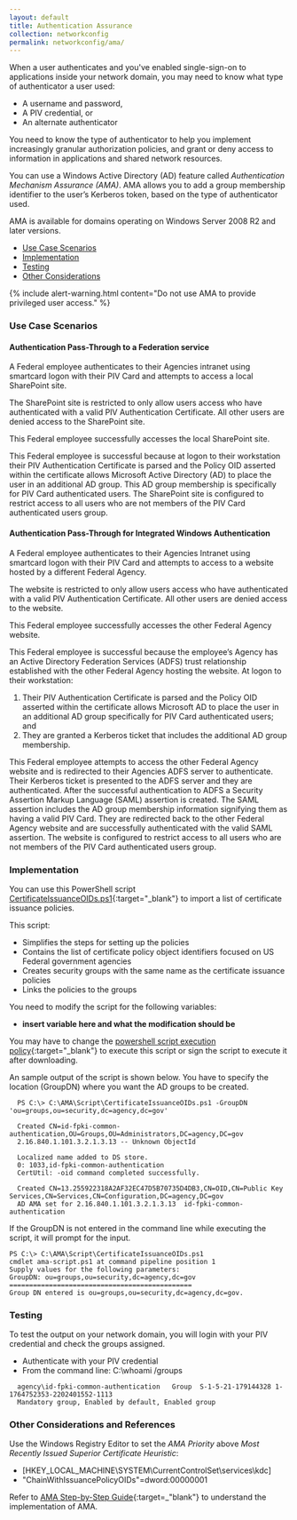 ```yaml
---
layout: default
title: Authentication Assurance
collection: networkconfig
permalink: networkconfig/ama/
---
```


When a user authenticates and you've enabled single-sign-on to applications inside your network domain, you may need to know what type of authenticator a user used: 

- A username and password, 
- A PIV credential, or
- An alternate authenticator  

You need to know the type of authenticator to help you implement increasingly granular authorization policies, and grant or deny access to information in applications and shared network resources.   

You can use a Windows Active Directory (AD) feature called _Authentication Mechanism Assurance (AMA)_. AMA allows you to add a group membership identifier to the user’s Kerberos token, based on the type of authenticator used.

AMA is available for domains operating on Windows Server 2008 R2 and later versions. 

- [Use Case Scenarios](#use-case-scenarios)
- [Implementation](#implementation)
- [Testing](#testing)
- [Other Considerations](#other-considerations)

{% include alert-warning.html content="Do not use AMA to provide privileged user access." %}

### Use Case Scenarios

#### Authentication Pass-Through to a Federation service

A Federal employee authenticates to their Agencies intranet using smartcard logon with their PIV Card and attempts to access a local SharePoint site. 
 
The SharePoint site is restricted to only allow users access who have authenticated with a valid PIV Authentication Certificate. All other users are denied access to the SharePoint site. 
 
This Federal employee successfully accesses the local SharePoint site.
 
This Federal employee is successful because at logon to their workstation their PIV Authentication Certificate is parsed and the Policy OID asserted within the certificate allows Microsoft Active Directory (AD) to place the user in an additional AD group. This AD group membership is specifically for PIV Card authenticated users. The SharePoint site is configured to restrict access to all users who are not members of the PIV Card authenticated users group.

#### Authentication Pass-Through for Integrated Windows Authentication

A Federal employee authenticates to their Agencies Intranet using smartcard logon with their PIV Card and attempts to access to a website hosted by a different Federal Agency. 
 
The website is restricted to only allow users access who have authenticated with a valid PIV Authentication Certificate. All other users are denied access to the website. 
 
This Federal employee successfully accesses the other Federal Agency website.
 
This Federal employee is successful because the employee’s Agency has an Active Directory Federation Services (ADFS) trust relationship established with the other Federal Agency hosting the website. At logon to their workstation:
 
1.	Their PIV Authentication Certificate is parsed and the Policy OID asserted within the certificate allows Microsoft AD to place the user in an additional AD group specifically for PIV Card authenticated users; and
2.	They are granted a Kerberos ticket that includes the additional AD group membership.
 
This Federal employee attempts to access the other Federal Agency website and is redirected to their Agencies ADFS server to authenticate. Their Kerberos ticket is presented to the ADFS server and they are authenticated. After the successful authentication to ADFS a Security Assertion Markup Language (SAML) assertion is created. The SAML assertion includes the AD group membership information signifying them as having a valid PIV Card. They are redirected back to the other Federal Agency website and are successfully authenticated with the valid SAML assertion. The website is configured to restrict access to all users who are not members of the PIV Card authenticated users group. 

### Implementation
You can use this PowerShell script [CertificateIssuanceOIDs.ps1](https://github.com/GSA/ficam-scripts-public/tree/master/_ama){:target="_blank"} to import a list of certificate issuance policies.  

This script:

- Simplifies the steps for setting up the policies 
- Contains the list of certificate policy object identifiers focused on US Federal government agencies 
- Creates security groups with the same name as the certificate issuance policies 
- Links the policies to the groups

You need to modify the script for the following variables:

- **insert variable here and what the modification should be**

You may have to change the [powershell script execution policy](https://docs.microsoft.com/en-us/powershell/module/microsoft.powershell.core/about/about_execution_policies?view=powershell-5.1&viewFallbackFrom=powershell-Microsoft.PowerShell.Core){:target="_blank"} to execute this script or sign the script to execute it after downloading.

An sample output of the script is shown below. You have to specify the location (GroupDN) where you want the AD groups to be created.

```
  PS C:\> C:\AMA\Script\CertificateIssuanceOIDs.ps1 -GroupDN 'ou=groups,ou=security,dc=agency,dc=gov'
  
  Created CN=id-fpki-common-authentication,OU=Groups,OU=Administrators,DC=agency,DC=gov  
  2.16.840.1.101.3.2.1.3.13 -- Unknown ObjectId  
  
  Localized name added to DS store.
  0: 1033,id-fpki-common-authentication  
  CertUtil: -oid command completed successfully.
  
  Created CN=13.255922318A2AF32EC47D5B70735D4DB3,CN=OID,CN=Public Key Services,CN=Services,CN=Configuration,DC=agency,DC=gov  
  AD AMA set for 2.16.840.1.101.3.2.1.3.13  id-fpki-common-authentication  
```

If the GroupDN is not entered in the command line while executing the script, it will prompt for the input.

```
PS C:\> C:\AMA\Script\CertificateIssuanceOIDs.ps1 
cmdlet ama-script.ps1 at command pipeline position 1
Supply values for the following parameters:
GroupDN: ou=groups,ou=security,dc=agency,dc=gov
==============================================
Group DN entered is ou=groups,ou=security,dc=agency,dc=gov.

```

### Testing
To test the output on your network domain, you will login with your PIV credential and check the groups assigned.  

- Authenticate with your PIV credential
- From the command line: C:\whoami /groups

```
  agency\id-fpki-common-authentication   Group  S-1-5-21-179144328 1-1764752353-2202401552-1113   
  Mandatory group, Enabled by default, Enabled group
```
 

### Other Considerations and References
Use the Windows Registry Editor to set the _AMA Priority_ above _Most Recently Issued Superior Certificate Heuristic_:  

- [HKEY_LOCAL_MACHINE\SYSTEM\CurrentControlSet\services\kdc]
- "ChainWithIssuancePolicyOIDs"=dword:00000001


Refer to [AMA Step-by-Step Guide](https://technet.microsoft.com/en-us/library/dd378897(v=WS.10).aspx){:target=_"blank"} to understand the implementation of AMA.



